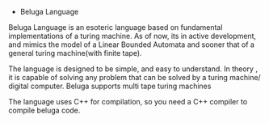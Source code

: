 - Beluga Language

Beluga Language is an esoteric language based on fundamental implementations of a turing machine. 
As of now, its in active development, and mimics the model of a Linear Bounded Automata and sooner that of a general 
turing machine(with finite tape). 

The language is designed to be simple, and easy to understand. In theory , it is capable of solving any problem that can be solved by a turing machine/ digital computer. Beluga supports multi tape turing machines

The language uses C++ for compilation, so you need a C++ compiler to compile beluga code.